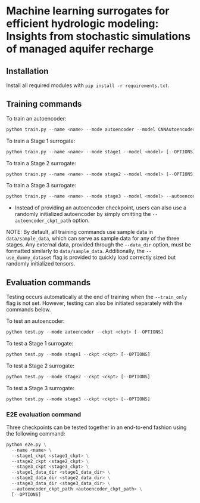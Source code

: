 # Machine learning surrogates for efficient hydrologic modeling: Insights from stochastic simulations of managed aquifer recharge

## Installation

Install all required modules with `pip install -r requirements.txt`.

## Training commands

To train an autoencoder:
```python
python train.py --name <name> --mode autoencoder --model CNNAutoencoder [--OPTIONS]
```

To train a Stage 1 surrogate:
```python
python train.py --name <name> --mode stage1 --model <model> [--OPTIONS]
```

To train a Stage 2 surrogate:
```python
python train.py --name <name> --mode stage2 --model <model> [--OPTIONS]
```

To train a Stage 3 surrogate:
```python
python train.py --name <name> --mode stage3 --model <model> --autoencoder_ckpt_path <autoencoder_ckpt_path> [--OPTIONS]
```
* Instead of providing an autoencoder checkpoint, users can also use a randomly initialized autoencoder by simply omitting the `--autoencoder_ckpt_path` option.

NOTE: By default, all training commands use sample data in `data/sample_data`, which can serve as sample data for any of the three stages.
Any external data, provided through the `--data_dir` option, must be formatted similarly to `data/sample_data`.
Additionally, the `--use_dummy_dataset` flag is provided to quickly load correctly sized but randomly initialized tensors.

## Evaluation commands

Testing occurs automatically at the end of training when the `--train_only` flag is not set.
However, testing can also be initiated separately with the commands below.

To test an autoencoder:
```python
python test.py --mode autoencoder --ckpt <ckpt> [--OPTIONS]
```

To test a Stage 1 surrogate:
```python
python test.py --mode stage1 --ckpt <ckpt> [--OPTIONS]
```

To test a Stage 2 surrogate:
```python
python test.py --mode stage2 --ckpt <ckpt> [--OPTIONS]
```

To test a Stage 3 surrogate:
```python
python test.py --mode stage3 --ckpt <ckpt> [--OPTIONS]
```

### E2E evaluation command

Three checkpoints can be tested together in an end-to-end fashion using the following command:

```python
python e2e.py \
  --name <name> \
  --stage1_ckpt <stage1_ckpt> \
  --stage2_ckpt <stage2_ckpt> \
  --stage3_ckpt <stage3_ckpt> \
  --stage1_data_dir <stage1_data_dir> \
  --stage2_data_dir <stage2_data_dir> \
  --stage3_data_dir <stage3_data_dir> \
  --autoencoder_ckpt_path <autoencoder_ckpt_path> \
  [--OPTIONS]
```
